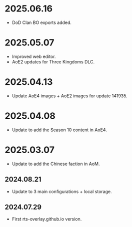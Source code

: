 # 2025.06.16
* DoD Clan BO exports added.

# 2025.05.07
* Improved web editor.
* AoE2 updates for Three Kingdoms DLC.

# 2025.04.13
* Update AoE4 images + AoE2 images for update 141935.

# 2025.04.08
* Update to add the Season 10 content in AoE4.

# 2025.03.07
* Update to add the Chinese faction in AoM.

## 2024.08.21
* Update to 3 main configurations + local storage.

## 2024.07.29
* First rts-overlay.github.io version.
